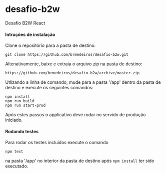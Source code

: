 # desafio-b2w
Desafio B2W React

#### Intruções de instalação

Clone o repositório para a pasta de destino:

`git clone https://github.com/brmedeiros/desafio-b2w.git`

Altenativamente, baixe e extraia o arquivo zip na pasta de destino:

`https://github.com/brmedeiros/desafio-b2w/archive/master.zip`

Utlizando a linha de comando, mude para a pasta '/app' dentro da pasta de destino e execute os seguintes comandos:

`npm install`\
`npm run build`\
`npm run start-prod`

Após estes passos o applicativo deve rodar no servido de produção iniciado.

#### Rodando testes

Para rodar os testes incluídos execute o comando

`npm test`

na pasta '/app' no interior da pasta de destino após `npm install` ter sido executado.
